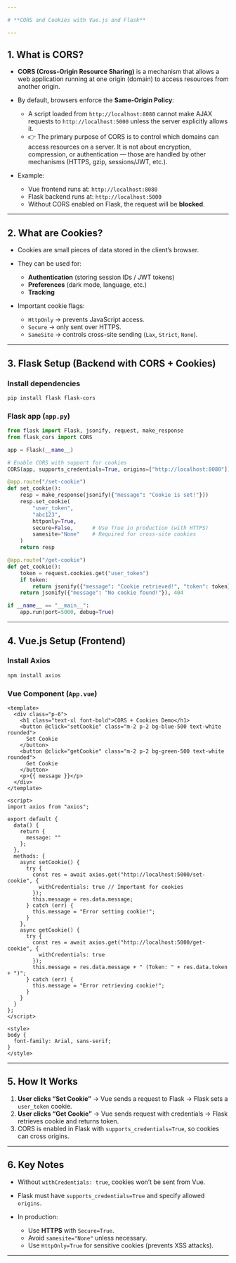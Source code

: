 ```yaml
---

# **CORS and Cookies with Vue.js and Flask**

---
```


## **1. What is CORS?**

* **CORS (Cross-Origin Resource Sharing)** is a mechanism that allows a web application running at one origin (domain) to access resources from another origin.
* By default, browsers enforce the **Same-Origin Policy**:

  * A script loaded from `http://localhost:8080` cannot make AJAX requests to `http://localhost:5000` unless the server explicitly allows it.
  * 👉 The primary purpose of CORS is to control which domains can access resources on a server.
It is not about encryption, compression, or authentication — those are handled by other mechanisms (HTTPS, gzip, sessions/JWT, etc.).
* Example:

  * Vue frontend runs at: `http://localhost:8080`
  * Flask backend runs at: `http://localhost:5000`
  * Without CORS enabled on Flask, the request will be **blocked**.

---

## **2. What are Cookies?**

* Cookies are small pieces of data stored in the client’s browser.
* They can be used for:

  * **Authentication** (storing session IDs / JWT tokens)
  * **Preferences** (dark mode, language, etc.)
  * **Tracking**
* Important cookie flags:

  * `HttpOnly` → prevents JavaScript access.
  * `Secure` → only sent over HTTPS.
  * `SameSite` → controls cross-site sending (`Lax`, `Strict`, `None`).

---

## **3. Flask Setup (Backend with CORS + Cookies)**

### **Install dependencies**

```bash
pip install flask flask-cors
```

### **Flask app (`app.py`)**

```python
from flask import Flask, jsonify, request, make_response
from flask_cors import CORS

app = Flask(__name__)

# Enable CORS with support for cookies
CORS(app, supports_credentials=True, origins=["http://localhost:8080"])

@app.route("/set-cookie")
def set_cookie():
    resp = make_response(jsonify({"message": "Cookie is set!"}))
    resp.set_cookie(
        "user_token", 
        "abc123", 
        httponly=True, 
        secure=False,      # Use True in production (with HTTPS)
        samesite="None"    # Required for cross-site cookies
    )
    return resp

@app.route("/get-cookie")
def get_cookie():
    token = request.cookies.get("user_token")
    if token:
        return jsonify({"message": "Cookie retrieved!", "token": token})
    return jsonify({"message": "No cookie found!"}), 404

if __name__ == "__main__":
    app.run(port=5000, debug=True)
```

---

## **4. Vue.js Setup (Frontend)**

### **Install Axios**

```bash
npm install axios
```

### **Vue Component (`App.vue`)**

```vue
<template>
  <div class="p-6">
    <h1 class="text-xl font-bold">CORS + Cookies Demo</h1>
    <button @click="setCookie" class="m-2 p-2 bg-blue-500 text-white rounded">
      Set Cookie
    </button>
    <button @click="getCookie" class="m-2 p-2 bg-green-500 text-white rounded">
      Get Cookie
    </button>
    <p>{{ message }}</p>
  </div>
</template>

<script>
import axios from "axios";

export default {
  data() {
    return {
      message: ""
    };
  },
  methods: {
    async setCookie() {
      try {
        const res = await axios.get("http://localhost:5000/set-cookie", {
          withCredentials: true // Important for cookies
        });
        this.message = res.data.message;
      } catch (err) {
        this.message = "Error setting cookie!";
      }
    },
    async getCookie() {
      try {
        const res = await axios.get("http://localhost:5000/get-cookie", {
          withCredentials: true
        });
        this.message = res.data.message + " (Token: " + res.data.token + ")";
      } catch (err) {
        this.message = "Error retrieving cookie!";
      }
    }
  }
};
</script>

<style>
body {
  font-family: Arial, sans-serif;
}
</style>
```

---

## **5. How It Works**

1. **User clicks “Set Cookie”** → Vue sends a request to Flask → Flask sets a `user_token` cookie.
2. **User clicks “Get Cookie”** → Vue sends request with credentials → Flask retrieves cookie and returns token.
3. CORS is enabled in Flask with `supports_credentials=True`, so cookies can cross origins.

---

## **6. Key Notes**

* Without `withCredentials: true`, cookies won’t be sent from Vue.
* Flask must have `supports_credentials=True` and specify allowed `origins`.
* In production:

  * Use **HTTPS** with `Secure=True`.
  * Avoid `samesite="None"` unless necessary.
  * Use `HttpOnly=True` for sensitive cookies (prevents XSS attacks).

---
